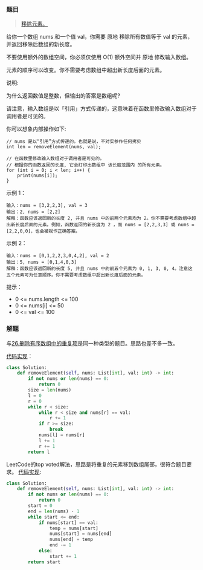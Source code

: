 ### 题目
> [移除元素。](https://leetcode-cn.com/problems/remove-element/description/)


给你一个数组 nums 和一个值 val，你需要 原地 移除所有数值等于 val 的元素，并返回移除后数组的新长度。

不要使用额外的数组空间，你必须仅使用 O(1) 额外空间并 原地 修改输入数组。

元素的顺序可以改变。你不需要考虑数组中超出新长度后面的元素。

说明:

为什么返回数值是整数，但输出的答案是数组呢?

请注意，输入数组是以「引用」方式传递的，这意味着在函数里修改输入数组对于调用者是可见的。

你可以想象内部操作如下:
```
// nums 是以“引用”方式传递的。也就是说，不对实参作任何拷贝
int len = removeElement(nums, val);

// 在函数里修改输入数组对于调用者是可见的。
// 根据你的函数返回的长度, 它会打印出数组中 该长度范围内 的所有元素。
for (int i = 0; i < len; i++) {
    print(nums[i]);
}
``` 

示例 1：
```
输入：nums = [3,2,2,3], val = 3
输出：2, nums = [2,2]
解释：函数应该返回新的长度 2, 并且 nums 中的前两个元素均为 2。你不需要考虑数组中超出新长度后面的元素。例如，函数返回的新长度为 2 ，而 nums = [2,2,3,3] 或 nums = [2,2,0,0]，也会被视作正确答案。
```
示例 2：
```
输入：nums = [0,1,2,2,3,0,4,2], val = 2
输出：5, nums = [0,1,4,0,3]
解释：函数应该返回新的长度 5, 并且 nums 中的前五个元素为 0, 1, 3, 0, 4。注意这五个元素可为任意顺序。你不需要考虑数组中超出新长度后面的元素。
```

提示：
- 0 <= nums.length <= 100
- 0 <= nums[i] <= 50
- 0 <= val <= 100

### 解题

与[26.删除有序数组中的重复项](../26.删除有序数组中的重复项/readme.md)是同一种类型的题目。思路也差不多一致。

[代码实现](solution.py)：
```python
class Solution:
    def removeElement(self, nums: List[int], val: int) -> int:
        if not nums or len(nums) == 0:
            return 0
        size = len(nums)
        l = 0
        r = 0
        while r < size:
            while r < size and nums[r] == val:
                r += 1
            if r >= size:
                break
            nums[l] = nums[r]
            l += 1
            r += 1
        return l
```

LeetCode的top voted解法，思路是将重复的元素移到数组尾部，很符合题目要求。
[代码实现](solution1.py):
```python
class Solution:
    def removeElement(self, nums: List[int], val: int) -> int:
        if not nums or len(nums) == 0:
            return 0
        start = 0
        end = len(nums) - 1
        while start <= end:
            if nums[start] == val:
                temp = nums[start]
                nums[start] = nums[end]
                nums[end] = temp
                end -= 1
            else:
                start += 1
        return start
```